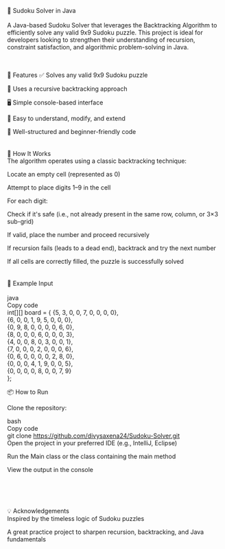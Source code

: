 🧩 Sudoku Solver in Java<br><br>
A Java-based Sudoku Solver that leverages the Backtracking Algorithm to efficiently solve any valid 9x9 Sudoku puzzle. This project is ideal for developers looking to strengthen their understanding of recursion, constraint satisfaction, and algorithmic problem-solving in Java.
<br><br><br>

🚀 Features
✅ Solves any valid 9x9 Sudoku puzzle<br>

🔄 Uses a recursive backtracking approach<br>

🖥️ Simple console-based interface<br>

🧩 Easy to understand, modify, and extend<br>

🧪 Well-structured and beginner-friendly code<br>
<br><br>
🧠 How It Works<br>
The algorithm operates using a classic backtracking technique:<br>

Locate an empty cell (represented as 0)<br>

Attempt to place digits 1–9 in the cell<br>

For each digit:<br>

Check if it's safe (i.e., not already present in the same row, column, or 3×3 sub-grid)<br>

If valid, place the number and proceed recursively<br>

If recursion fails (leads to a dead end), backtrack and try the next number<br>

If all cells are correctly filled, the puzzle is successfully solved<br>
<br><br>
📸 Example Input<br><br>
java<br>
Copy code<br>
int[][] board = {
    {5, 3, 0, 0, 7, 0, 0, 0, 0},<br>
    {6, 0, 0, 1, 9, 5, 0, 0, 0},<br>
    {0, 9, 8, 0, 0, 0, 0, 6, 0},<br>
    {8, 0, 0, 0, 6, 0, 0, 0, 3},<br>
    {4, 0, 0, 8, 0, 3, 0, 0, 1},<br>
    {7, 0, 0, 0, 2, 0, 0, 0, 6},<br>
    {0, 6, 0, 0, 0, 0, 2, 8, 0},<br>
    {0, 0, 0, 4, 1, 9, 0, 0, 5},<br>
    {0, 0, 0, 0, 8, 0, 0, 7, 9}<br>
};


📦 How to Run<br>

Clone the repository:<br>

bash<br>
Copy code<br>
git clone https://github.com/divysaxena24/Sudoku-Solver.git<br>
Open the project in your preferred IDE (e.g., IntelliJ, Eclipse)<br>

Run the Main class or the class containing the main method<br>

View the output in the console<br>


<br><br><br>

💡 Acknowledgements<br>
Inspired by the timeless logic of Sudoku puzzles<br>

A great practice project to sharpen recursion, backtracking, and Java fundamentals<br>


